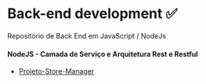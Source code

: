 # Back-end development :white_check_mark:

Repositório de Back End em JavaScript / NodeJs

#### NodeJS - Camada de Serviço e Arquitetura Rest e Restful

- [Projeto-Store-Manager](https://github.com/JSouza27/Projeto-Store-Manager)
